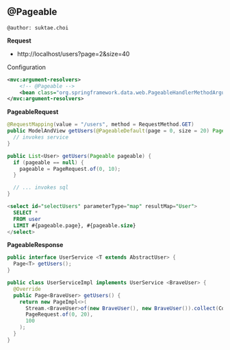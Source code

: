 ## @Pageable

```
@author: suktae.choi
```

**Request**
- http://localhost/users?page=2&size=40

Configuration
```xml
<mvc:argument-resolvers>
    <!-- @Pageable -->
    <bean class="org.springframework.data.web.PageableHandlerMethodArgumentResolver"/>
</mvc:argument-resolvers>
```

**PageableRequest**
```java
@RequestMapping(value = "/users", method = RequestMethod.GET)
public ModelAndView getUsers(@PageableDefault(page = 0, size = 20) Pageable pageable) {
  // invokes service
}

public List<User> getUsers(Pageable pageable) {
  if (pageable == null) {
    pageable = PageRequest.of(0, 10);
  }

  // ... invokes sql
}
```
```sql
<select id="selectUsers" parameterType="map" resultMap="User">
  SELECT *
  FROM user
  LIMIT #{pageable.page}, #{pageable.size}
</select>
```

**PageableResponse**
```java
public interface UserService <T extends AbstractUser> {
  Page<T> getUsers();
}

public class UserServiceImpl implements UserService <BraveUser> {
  @Override
  public Page<BraveUser> getUsers() {
    return new PageImpl<>(
      Stream.<BraveUser>of(new BraveUser(), new BraveUser()).collect(Collectors.toList()),
      PageRequest.of(0, 20),
      100
    );
  }
}
```
